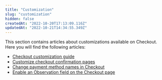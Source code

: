 ```yaml
---
title: "Customization"
slug: "customization"
hidden: false
createdAt: "2022-10-20T17:13:09.116Z"
updatedAt: "2022-10-21T14:34:55.349Z"
---
```

This section contains articles about customizations available on Checkout. Here you will find the following articles:

- [Checkout customization guide](https://developers.vtex.com/docs/guides/checkout-customization-guide)
- [Customize checkout confirmation pages](https://developers.vtex.com/docs/guides/customize-checkout-confirmation-pages)
- [Change payment method names in Checkout](https://developers.vtex.com/docs/guides/change-payment-method-names-in-checkout)
- [Enable an Observation field on the Checkout page](https://developers.vtex.com/docs/guides/enable-an-observation-field-on-the-checkout-page)
